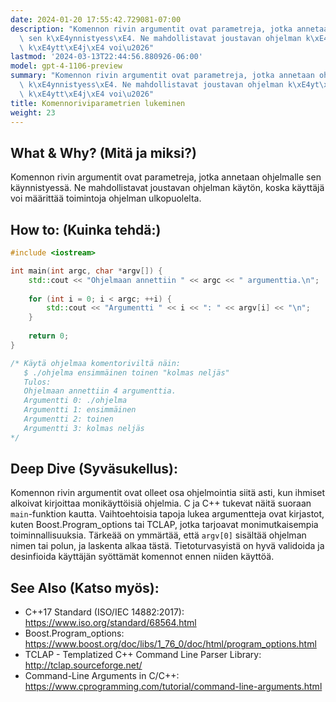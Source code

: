 ```yaml
---
date: 2024-01-20 17:55:42.729081-07:00
description: "Komennon rivin argumentit ovat parametreja, jotka annetaan ohjelmalle\
  \ sen k\xE4ynnistyess\xE4. Ne mahdollistavat joustavan ohjelman k\xE4yt\xF6n, koska\
  \ k\xE4ytt\xE4j\xE4 voi\u2026"
lastmod: '2024-03-13T22:44:56.880926-06:00'
model: gpt-4-1106-preview
summary: "Komennon rivin argumentit ovat parametreja, jotka annetaan ohjelmalle sen\
  \ k\xE4ynnistyess\xE4. Ne mahdollistavat joustavan ohjelman k\xE4yt\xF6n, koska\
  \ k\xE4ytt\xE4j\xE4 voi\u2026"
title: Komennoriviparametrien lukeminen
weight: 23
---
```


## What & Why? (Mitä ja miksi?)
Komennon rivin argumentit ovat parametreja, jotka annetaan ohjelmalle sen käynnistyessä. Ne mahdollistavat joustavan ohjelman käytön, koska käyttäjä voi määrittää toimintoja ohjelman ulkopuolelta.

## How to: (Kuinka tehdä:)
```C++
#include <iostream>

int main(int argc, char *argv[]) {
    std::cout << "Ohjelmaan annettiin " << argc << " argumenttia.\n";
    
    for (int i = 0; i < argc; ++i) {
        std::cout << "Argumentti " << i << ": " << argv[i] << "\n";
    }
    
    return 0;
}

/* Käytä ohjelmaa komentoriviltä näin:
   $ ./ohjelma ensimmäinen toinen "kolmas neljäs"
   Tulos:
   Ohjelmaan annettiin 4 argumenttia.
   Argumentti 0: ./ohjelma
   Argumentti 1: ensimmäinen
   Argumentti 2: toinen
   Argumentti 3: kolmas neljäs
*/
```

## Deep Dive (Syväsukellus):
Komennon rivin argumentit ovat olleet osa ohjelmointia siitä asti, kun ihmiset alkoivat kirjoittaa monikäyttöisiä ohjelmia. C ja C++ tukevat näitä suoraan `main`-funktion kautta. Vaihtoehtoisia tapoja lukea argumentteja ovat kirjastot, kuten Boost.Program_options tai TCLAP, jotka tarjoavat monimutkaisempia toiminnallisuuksia. Tärkeää on ymmärtää, että `argv[0]` sisältää ohjelman nimen tai polun, ja laskenta alkaa tästä. Tietoturvasyistä on hyvä validoida ja desinfioida käyttäjän syöttämät komennot ennen niiden käyttöä.

## See Also (Katso myös):
- C++17 Standard (ISO/IEC 14882:2017): https://www.iso.org/standard/68564.html
- Boost.Program_options: https://www.boost.org/doc/libs/1_76_0/doc/html/program_options.html
- TCLAP - Templatized C++ Command Line Parser Library: http://tclap.sourceforge.net/
- Command-Line Arguments in C/C++: https://www.cprogramming.com/tutorial/command-line-arguments.html
